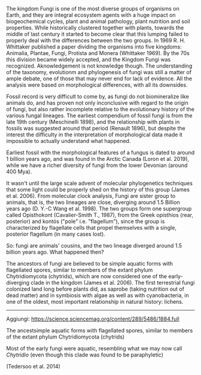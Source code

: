 The kingdom Fungi is one of the most diverse groups of organisms on Earth, and they are integral ecosystem agents with a huge impact on biogeochemical cycles, plant and animal pathology, plant nutrition and soil properties. 
While historically clustered together with plants, towards the middle of last century it started to become clear that this lumping failed to properly deal with the differences between the two groups. In 1969 R. H. Whittaker published a paper dividing the organisms into five kingdoms: Animalia, Plantae, Fungi, Protista and Monera (Whittaker 1969). By the 70s this division became widely accepted, and the Kingdom Fungi was recognized.
Aknowledgement is not knowledge though. The understanding of the taxonomy, evolutionm and phylogenesis of fungi was still a matter of ample debate, one of those that may never end for lack of evidence. All the analysis were based on morphological differences, with all its downsides.

Fossil record is very difficult to come by, as fungi do not biomineralize like animals do, and has proven not only inconclusive with regard to the origin of fungi, but also rather incomplete relative to the evolutionary history of the various fungal lineages. The earliest compendium of fossil fungi is from the late 19th century (Meschinelli 1898), and the relationship with plants in fossils was suggested around that period (Renault 1896), but despite the interest the difficulty in the interpretation of morphological data made it impossible to actually understand what happened.

Earliest fossil with the morphological features of a fungus is dated to around 1 billion years ago, and was found in the Arctic Canada (Loron et al. 2019), while we have a richer diversity of fungi from the lower Devonian (around 400 Mya).

It wasn't until the large scale advent of molecular phylogenetics techniques that some light could be properly shed on the history of this group (James et al. 2006).
From molecular clock analysis, Fungi are sister group to animals, that is, the two lineages are close, diverging around 1.5 Billion years ago (D. Y.-C Wang et al. 1998). The two groups form one supergroup called Opisthokont (Cavalier-Smith T., 1987), from the Greek opísthios (rear, posterior) and kontós ("pole" i.e. "flagellum"), since the group is characterized by flagellate cells that propel themselves with a single, posterior flagellum (in many cases lost).

So: fungi are animals' cousins, and the two lineage diverged around 1.5 billion years ago. What happened then?

The ancestors of fungi are believed to be simple aquatic forms with flagellated spores, similar to members of the extant phylum Chytridiomycota (chytrids), which are now considered one of the early-diverging clade in the kingdom (James et al. 2006). The first terrestrial fungi colonized land long before plants did, as saprobe (taking nutrition out of dead matter) and in symbiosis with algae as well as with cyanobacteria, in one of the oldest, most important relationship in natural history: lichens.

----

Aggiungi: https://science.sciencemag.org/content/289/5486/1884.full

The ancestsimple aquatic forms with flagellated spores, similar to members of the extant phylum Chytridiomycota (chytrids)

Most of the early fungi were aquatic, resembling what we may now call *Chytridio* (even though this clade was found to be paraphyletic)


(Tedersoo et al. 2014)